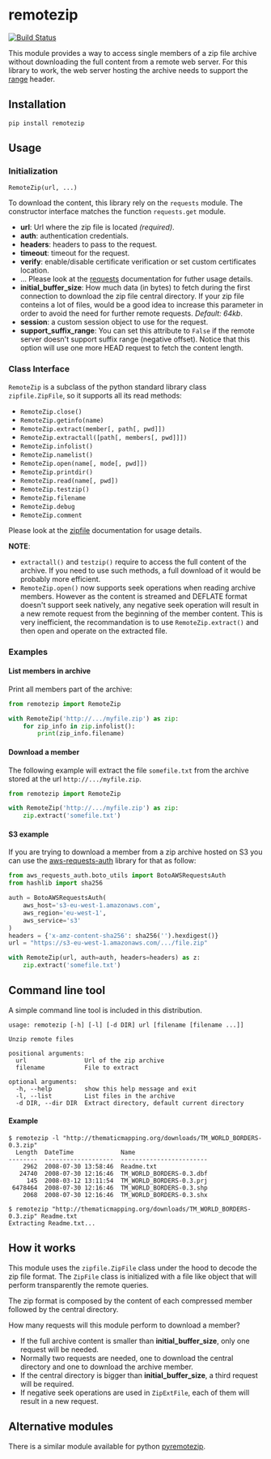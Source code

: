 # remotezip

[![Build Status](https://travis-ci.org/gtsystem/python-remotezip.svg?branch=master)](https://travis-ci.org/gtsystem/python-remotezip)

This module provides a way to access single members of a zip file archive without downloading the full content from a remote web server. For this library to work, the web server hosting the archive needs to support the [range](https://developer.mozilla.org/en-US/docs/Web/HTTP/Range_requests) header. 

## Installation

`pip install remotezip`

## Usage

### Initialization

`RemoteZip(url, ...)`

To download the content, this library rely on the `requests` module. The constructor interface matches the function `requests.get` module.

* **url**: Url where the zip file is located *(required)*.
* **auth**: authentication credentials.
* **headers**: headers to pass to the request.
* **timeout**: timeout for the request.
* **verify**: enable/disable certificate verification or set custom certificates location.
* ... Please look at the [requests](http://docs.python-requests.org/en/master/user/quickstart/#make-a-request) documentation for futher usage details.
* **initial\_buffer\_size**: How much data (in bytes) to fetch during the first connection to download the zip file central directory. If your zip file conteins a lot of files, would be a good idea to increase this parameter in order to avoid the need for further remote requests. *Default: 64kb*.
* **session**: a custom session object to use for the request.
* **support_suffix_range**: You can set this attribute to `False` if the remote server doesn't support suffix range
  (negative offset). Notice that this option will use one more HEAD request to fetch the content length.

### Class Interface

`RemoteZip` is a subclass of the python standard library class `zipfile.ZipFile`, so it supports all its read methods:

* `RemoteZip.close()`
* `RemoteZip.getinfo(name)`
* `RemoteZip.extract(member[, path[, pwd]])`
* `RemoteZip.extractall([path[, members[, pwd]]])`
* `RemoteZip.infolist()`
* `RemoteZip.namelist()`
* `RemoteZip.open(name[, mode[, pwd]])`
* `RemoteZip.printdir()`
* `RemoteZip.read(name[, pwd])`
* `RemoteZip.testzip()`
* `RemoteZip.filename`
* `RemoteZip.debug`
* `RemoteZip.comment`

Please look at the [zipfile](https://docs.python.org/3/library/zipfile.html#zipfile-objects) documentation for usage details.


**NOTE**:
* `extractall()` and `testzip()` require to access the full content of the archive. If you need to use such methods, a full download of it would be probably more efficient.
* `RemoteZip.open()` now supports seek operations when reading archive members. However as the content is streamed and DEFLATE format doesn't support seek natively, any negative seek operation will result in a new remote request from the beginning of the member content. This is very inefficient, the recommandation is to use `RemoteZip.extract()` and then open and operate on the extracted file.

### Examples

#### List members in archive

Print all members part of the archive:

```python
from remotezip import RemoteZip

with RemoteZip('http://.../myfile.zip') as zip:
    for zip_info in zip.infolist():
        print(zip_info.filename)
```


#### Download a member
The following example will extract the file `somefile.txt` from the archive stored at the url `http://.../myfile.zip`.

```python
from remotezip import RemoteZip

with RemoteZip('http://.../myfile.zip') as zip:
    zip.extract('somefile.txt')
```

#### S3 example

If you are trying to download a member from a zip archive hosted on S3 you can use the [aws-requests-auth](https://github.com/DavidMuller/aws-requests-auth) library for that as follow: 

```python
from aws_requests_auth.boto_utils import BotoAWSRequestsAuth
from hashlib import sha256

auth = BotoAWSRequestsAuth(
    aws_host='s3-eu-west-1.amazonaws.com',
    aws_region='eu-west-1',
    aws_service='s3'
)
headers = {'x-amz-content-sha256': sha256('').hexdigest()}
url = "https://s3-eu-west-1.amazonaws.com/.../file.zip"

with RemoteZip(url, auth=auth, headers=headers) as z: 
    zip.extract('somefile.txt')
```

## Command line tool

A simple command line tool is included in this distribution.

```
usage: remotezip [-h] [-l] [-d DIR] url [filename [filename ...]]

Unzip remote files

positional arguments:
  url                Url of the zip archive
  filename           File to extract

optional arguments:
  -h, --help         show this help message and exit
  -l, --list         List files in the archive
  -d DIR, --dir DIR  Extract directory, default current directory
```

#### Example

```
$ remotezip -l "http://thematicmapping.org/downloads/TM_WORLD_BORDERS-0.3.zip"
  Length  DateTime             Name
--------  -------------------  ------------------------
    2962  2008-07-30 13:58:46  Readme.txt
   24740  2008-07-30 12:16:46  TM_WORLD_BORDERS-0.3.dbf
     145  2008-03-12 13:11:54  TM_WORLD_BORDERS-0.3.prj
 6478464  2008-07-30 12:16:46  TM_WORLD_BORDERS-0.3.shp
    2068  2008-07-30 12:16:46  TM_WORLD_BORDERS-0.3.shx
    
$ remotezip "http://thematicmapping.org/downloads/TM_WORLD_BORDERS-0.3.zip" Readme.txt
Extracting Readme.txt...
```

## How it works

This module uses the `zipfile.ZipFile` class under the hood to decode the zip file format. The `ZipFile` class is initialized with a file like object that will perform transparently the remote queries.

The zip format is composed by the content of each compressed member followed by the central directory.

How many requests will this module perform to download a member?

* If the full archive content is smaller than **initial\_buffer\_size**, only one request will be needed.
* Normally two requests are needed, one to download the central directory and one to download the archive member.
* If the central directory is bigger than **initial\_buffer\_size**, a third request will be required.
* If negative seek operations are used in `ZipExtFile`, each of them will result in a new request.

## Alternative modules

There is a similar module available for python [pyremotezip](https://github.com/fcvarela/pyremotezip).
